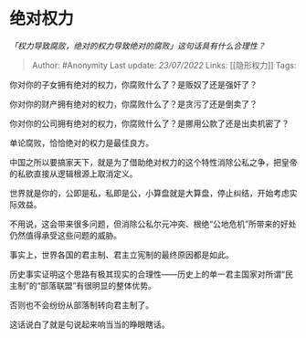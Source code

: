 # 绝对权力
*「权力导致腐败，绝对的权力导致绝对的腐败」这句话具有什么合理性？*

> Author: #Anonymity
> Last update: *23/07/2022*
> Links: [[隐形权力]]
> Tags:

你对你的子女拥有绝对的权力，你腐败什么了？是贩奴了还是强奸了？

你对你的财产拥有绝对的权力，你腐败什么了？是贪污了还是倒卖了？

你对你的公司拥有绝对的权力，你腐败什么了？是挪用公款了还是出卖机密了？

单论腐败，恰恰绝对的权力是最佳良方。

中国之所以要搞家天下，就是为了借助绝对权力的这个特性消除公私之争，把皇帝的私欲直接从逻辑根源上取消定义。

世界就是你的，公即是私，私即是公，小算盘就是大算盘，停止纠结，开始考虑实际效益。

不用说，这会带来很多问题，但消除公私尔元冲突、根绝“公地危机”所带来的好处仍然值得承受这些问题的威胁。

事实上，世界各国的君主制、君主立宪制的最终原因都是如此。

历史事实证明这个思路有极其现实的合理性——历史上的单一君主国家对所谓“民主制”的“部落联盟”有很明显的整体优势。

否则也不会纷纷从部落制转向君主制了。

这话说白了就是句说起来响当当的睁眼瞎话。
